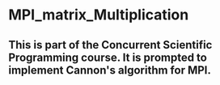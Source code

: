 # MPI_matrix_Multiplication
## This is part of the Concurrent Scientific Programming course. It is prompted to implement Cannon's algorithm for MPI.
